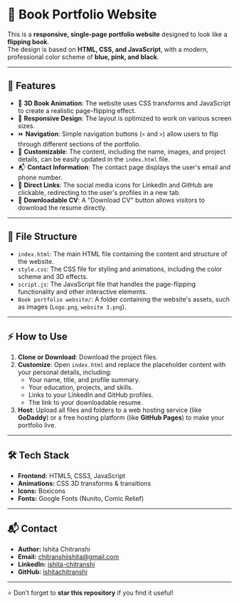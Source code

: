 # 📖 Book Portfolio Website

This is a **responsive, single-page portfolio website** designed to look like a **flipping book**.  
The design is based on **HTML, CSS, and JavaScript**, with a modern, professional color scheme of **blue, pink, and black**.

---

## 🚀 Features

- 📘 **3D Book Animation**: The website uses CSS transforms and JavaScript to create a realistic page-flipping effect.  
- 📱 **Responsive Design**: The layout is optimized to work on various screen sizes.  
- ⏩ **Navigation**: Simple navigation buttons (`<` and `>`) allow users to flip through different sections of the portfolio.  
- 🎨 **Customizable**: The content, including the name, images, and project details, can be easily updated in the `index.html` file.  
- 📬 **Contact Information**: The contact page displays the user's email and phone number.  
- 🔗 **Direct Links**: The social media icons for LinkedIn and GitHub are clickable, redirecting to the user's profiles in a new tab.  
- 📄 **Downloadable CV**: A "Download CV" button allows visitors to download the resume directly.  

---

## 📂 File Structure

- `index.html`: The main HTML file containing the content and structure of the website.  
- `style.css`: The CSS file for styling and animations, including the color scheme and 3D effects.  
- `script.js`: The JavaScript file that handles the page-flipping functionality and other interactive elements.  
- `Book portfolio website/`: A folder containing the website's assets, such as images (`Logo.png`, `website 3.png`).  

---

## ⚡ How to Use

1. **Clone or Download**: Download the project files.  
2. **Customize**: Open `index.html` and replace the placeholder content with your personal details, including:  
   - Your name, title, and profile summary.  
   - Your education, projects, and skills.  
   - Links to your LinkedIn and GitHub profiles.  
   - The link to your downloadable resume.  
3. **Host**: Upload all files and folders to a web hosting service (like **GoDaddy**) or a free hosting platform (like **GitHub Pages**) to make your portfolio live.  

---

## 🛠️ Tech Stack

- **Frontend:** HTML5, CSS3, JavaScript  
- **Animations:** CSS 3D transforms & transitions  
- **Icons:** Boxicons  
- **Fonts:** Google Fonts (Nunito, Comic Relief)  

---

## 📬 Contact

- **Author:** Ishita Chitranshi  
- **Email:** [chitranshiishita@gmail.com](mailto:chitranshiishita@gmail.com)  
- **LinkedIn:** [ishita-chitranshi](https://www.linkedin.com/in/ishita-chitranshi-168483298)  
- **GitHub:** [ishitachitranshi](https://github.com/ishitachitranshi)  

---

⭐ Don’t forget to **star this repository** if you find it useful!
